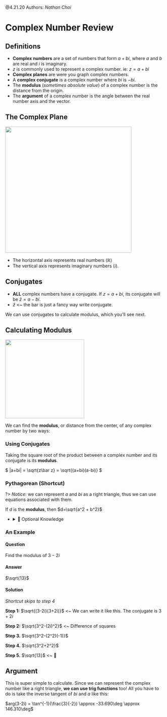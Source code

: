 @4.21.20 Authors: *Nathan Choi*
# Complex Number Review
## Definitions
- **Complex numbers** are a set of numbers that form $a + bi$, where $a$ and $b$ are real and $i$ is imaginary.
- $z$ is commonly used to represent a complex number. ie: $z=a+bi$
- **Complex planes** are were you graph complex numbers.
- A **complex conjugate** is a complex number where $bi$ is $-bi$. 
- The **modulus** (*sometimes absolute value*) of a complex number is the distance from the origin.
- The **argument** of a complex number is the angle between the real number axis and the vector.

## The Complex Plane
<img src="https://i.stack.imgur.com/4y97r.jpg" width="400">

- The horizontal axis represents real numbers ($\mathbb{R}$)
- The vertical axis represents imaginary numbers ($i$).

## Conjugates
- **ALL** complex numbers have a conjugate. If $z=a+bi$, its conjugate will be $\bar z=a-bi$.
- $\bar z$ <~ the bar is just a fancy way write conjugate.

We can use conjugates to calculate modulus, which you'll see next.

## Calculating Modulus
<img src="https://upload.wikimedia.org/wikipedia/commons/thumb/a/af/Complex_number_illustration.svg/1200px-Complex_number_illustration.svg.png" width="250">

We can find the **modulus**, or distance from the center, of any complex number by two ways:
### Using Conjugates
Taking the square root of the product between a complex number and its conjugate is its **modulus**.

$ |a+bi| = \sqrt{z\bar z} = \sqrt{(a+bi)(a-bi)} $

### Pythagorean (Shortcut)
?> *Notice:* we can represent $a$ and $bi$ as a right triangle, thus we can use equations associated with them.

If $d$ is the **modulus**, then $d=\sqrt{a^2 + b^2}$

* <details>
	<summary>🧠 Optional Knowledge</summary>

	We can also get to that equation by simplifying the conjugate method $\sqrt{(a+bi)(a-bi)}$

	$\sqrt{(a+bi)(a-bi)}$ is a difference of squares \~> $\sqrt{a^2 - (bi)^2}$

	$i^2 = -1$ so that means $\sqrt{a^2 - (-1)(b)^2}$

	Finally, $\sqrt{a^2 + b^2}$ :tada:

</details>

### An Example

<!-- tabs: start -->

#### **Question**
Find the modulus of $3-2i$

#### **Answer**
$\sqrt{13}$

#### **Solution**
*Shortcut skips to step 4*

**Step 1:** $\sqrt{(3-2i)(3+2i)}$ <~ We can write it like this. The conjugate is $3+2i$

**Step 2:** $\sqrt{3^2-(2i)^2}$ <~ Difference of squares

**Step 3.** $\sqrt{3^2-(2^2)(-1)}$

**Step 4.** $\sqrt{3^2+2^2}$

**Step 5.** $\sqrt{13}$ <~ :tada:

<!-- tabs: end -->

## Argument
This is super simple to calculate. Since we can represent the complex number like a right triangle, **we can use trig functions** too!
All you have to do is take the inverse tangent of $bi$ and $a$ like this:

$arg(3-2i) = \tan^{-1}(\frac{3}{-2}) \approx -33.690\deg \approx 146.310\deg$